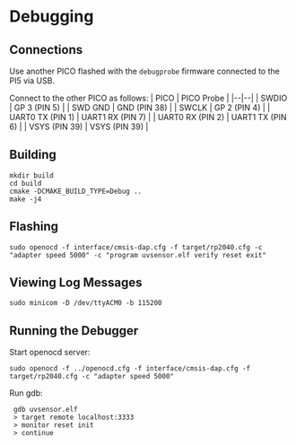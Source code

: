 # Debugging
## Connections
Use another PICO flashed with the `debugprobe` firmware connected to the PI5 via USB.

Connect to the other PICO as follows:
| PICO | PICO Probe |
|--|--|
| SWDIO | GP 3 (PIN 5) |
| SWD GND | GND (PIN 38) |
| SWCLK	| GP 2 (PIN 4) |
| UART0 TX (PIN 1)	| UART1 RX (PIN 7) |
| UART0 RX (PIN 2) | UART1 TX (PIN 6) |
| VSYS (PIN 39) | VSYS (PIN 39) |

## Building
```
mkdir build
cd build
cmake -DCMAKE_BUILD_TYPE=Debug ..
make -j4
```

## Flashing
```
sudo openocd -f interface/cmsis-dap.cfg -f target/rp2040.cfg -c "adapter speed 5000" -c "program uvsensor.elf verify reset exit"
 ```

 ## Viewing Log Messages
 ```
 sudo minicom -D /dev/ttyACM0 -b 115200
 ```

## Running the Debugger
Start openocd server:
```
sudo openocd -f ../openocd.cfg -f interface/cmsis-dap.cfg -f target/rp2040.cfg -c "adapter speed 5000"
```

Run gdb:
```
 gdb uvsensor.elf
 > target remote localhost:3333
 > monitor reset init
 > continue
 ```
